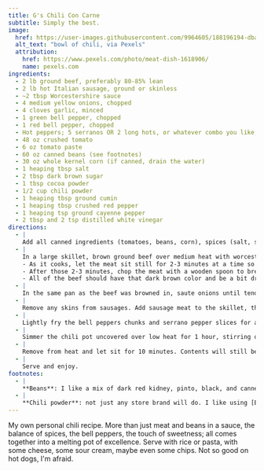```yaml
---
title: G's Chili Con Carne
subtitle: Simply the best.
image:
  href: https://user-images.githubusercontent.com/9964605/188196194-dba08c1f-4a7b-459d-ace4-21abb82a0fe5.jpeg
  alt_text: "bowl of chili, via Pexels"
  attribution:
    href: https://www.pexels.com/photo/meat-dish-1618906/
    name: pexels.com
ingredients:
  - 2 lb ground beef, preferably 80-85% lean
  - 2 lb hot Italian sausage, ground or skinless
  - ~2 tbsp Worcestershire sauce
  - 4 medium yellow onions, chopped
  - 4 cloves garlic, minced
  - 1 green bell pepper, chopped
  - 1 red bell pepper, chopped
  - Hot peppers; 5 serranos OR 2 long hots, or whatever combo you like; chopped
  - 48 oz crushed tomato
  - 6 oz tomato paste
  - 60 oz canned beans (see footnotes)
  - 30 oz whole kernel corn (if canned, drain the water)
  - 1 heaping tbsp salt
  - 2 tbsp dark brown sugar
  - 1 tbsp cocoa powder
  - 1/2 cup chili powder
  - 1 heaping tbsp ground cumin
  - 1 heaping tbsp crushed red pepper
  - 1 heaping tsp ground cayenne pepper
  - 2 tbsp and 2 tsp distilled white vinegar
directions:
  - |
    Add all canned ingredients (tomatoes, beans, corn), spices (salt, sugar, chili powder, cumin, crushed red pepper, ground cayenne), and vinegar to the chili pot. Turn heat on low and cover, then continue.
  - |
    In a large skillet, brown ground beef over medium heat with worcestershire sauce (about 1 tbsp per pound). When finished, drain fat (but reserve about 1 tbsp in the pan), then add meat to the chili pot.
    - As it cooks, let the meat sit still for 2-3 minutes at a time so the bottom layer gets the right color. If you stir too much, it will cook but not brown: it will turn grey, in which case you have boiled it and lost some of the flavor profile.
    - After those 2-3 minutes, chop the meat with a wooden spoon to break it down, stir it, and repeat.
    - All of the beef should have that dark brown color and be a bit dry, but not charred and burned (don’t worry, it will get its moisture back from the chili itself).
  - |
    In the same pan as the beef was browned in, saute onions until tender. Add garlic and continue to cook for 1-2 minutes until fragrant, then add all into the chili pot.
  - |
    Remove any skins from sausages. Add sausage meat to the skillet, then press it flat to create one large sausage patty.  Brown on both sides until cooked through. Remove meat to a large bowl. Use a wooden spoon or pastry cutter to break sausage meat down into bite size pieces. Add sausage chunks to the chili pot.
  - |
    Lightly fry the bell peppers chunks and serrano pepper slices for about 3-4 minutes, then add to the pot.
  - |
    Simmer the chili pot uncovered over low heat for 1 hour, stirring occasionally so the bottom doesn't burn.
  - |
    Remove from heat and let sit for 10 minutes. Contents will still be very hot in the center!
  - |
    Serve and enjoy.
footnotes:
  - |
    **Beans**: I like a mix of dark red kidney, pinto, black, and cannellini beans; one 15oz can each.
  - |
    **Chili powder**: not just any store brand will do. I like using [El Diente Southwestern Seasoning from Savory Spice](https://www.savoryspiceshop.com/products/el-diente-southwestern-seasoning). It bills itself as a seasoning or rub, but I find it can just replace chili powder in any recipe calling for it, to great success.
---
```


My own personal chili recipe. More than just meat and beans in a sauce, the balance of spices, the bell peppers, the touch of sweetness; all comes together into a melting pot of excellence. Serve with rice or pasta, with some cheese, some sour cream, maybe even some chips. Not so good on hot dogs, I'm afraid.
